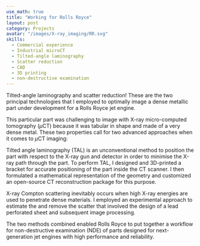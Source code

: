```yaml
---
use_math: true
title: "Working for Rolls Royce"
layout: post
category: Projects
avatar: "/images/X-ray_imaging/RR.svg"
skills:
  - Commercial experience
  - Industrial microCT
  - Tilted-angle laminography
  - Scatter reduction
  - CAD
  - 3D printing
  - non-destructive examination
---
```


Tilted-angle laminography and scatter reduction! These are the two principal technologies that I employed to optimally image a dense metallic part under development for a Rolls Royce jet engine.

This particular part was challenging to image with X-ray micro-computed tomography ($\mu$CT) because it was tabular in shape and made of a very dense metal. These two properties call for two advanced approaches when it comes to $\mu$CT imaging:

Tilted angle laminography (TAL) is an unconventional method to position the part with respect to the X-ray gun and detector in order to minimise the X-ray path through the part. To perform TAL, I designed and 3D-printed a bracket for accurate positioning of the part inside the CT scanner. I then formulated a mathematical representation of the geometry and customized an open-source CT reconstruction package for this purpose.

X-ray Compton scattering inevitably occurs when high X-ray energies are used to penetrate dense materials. I employed an experimental approach to estimate the and remove the scatter that involved the design of a lead perforated sheet and subsequent image processing.

The two methods combined enabled Rolls Royce to put together a workflow for non-destructive examination (NDE) of parts designed for next-generation jet engines with high performance and reliability.
